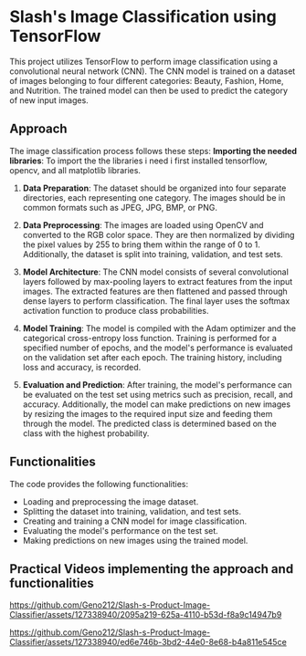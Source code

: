 # Slash's Image Classification using TensorFlow

This project utilizes TensorFlow to perform image classification using a convolutional neural network (CNN). The CNN model is trained on a dataset of images belonging to four different categories: Beauty, Fashion, Home, and Nutrition. The trained model can then be used to predict the category of new input images.

## Approach

The image classification process follows these steps:
**Importing the needed libraries**: To import the the libraries i need i first installed tensorflow, opencv, and all matplotlib libraries.

1. **Data Preparation**: The dataset should be organized into four separate directories, each representing one category. The images should be in common formats such as JPEG, JPG, BMP, or PNG.

2. **Data Preprocessing**: The images are loaded using OpenCV and converted to the RGB color space. They are then normalized by dividing the pixel values by 255 to bring them within the range of 0 to 1. Additionally, the dataset is split into training, validation, and test sets.

3. **Model Architecture**: The CNN model consists of several convolutional layers followed by max-pooling layers to extract features from the input images. The extracted features are then flattened and passed through dense layers to perform classification. The final layer uses the softmax activation function to produce class probabilities.

4. **Model Training**: The model is compiled with the Adam optimizer and the categorical cross-entropy loss function. Training is performed for a specified number of epochs, and the model's performance is evaluated on the validation set after each epoch. The training history, including loss and accuracy, is recorded.

5. **Evaluation and Prediction**: After training, the model's performance can be evaluated on the test set using metrics such as precision, recall, and accuracy. Additionally, the model can make predictions on new images by resizing the images to the required input size and feeding them through the model. The predicted class is determined based on the class with the highest probability.

## Functionalities

The code provides the following functionalities:

- Loading and preprocessing the image dataset.
- Splitting the dataset into training, validation, and test sets.
- Creating and training a CNN model for image classification.
- Evaluating the model's performance on the test set.
- Making predictions on new images using the trained model.

## Practical Videos implementing the approach and functionalities

https://github.com/Geno212/Slash-s-Product-Image-Classifier/assets/127338940/2095a219-625a-4110-b53d-f8a9c14947b9



https://github.com/Geno212/Slash-s-Product-Image-Classifier/assets/127338940/ed6e746b-3bd2-44e0-8e68-b4a811e545ce

